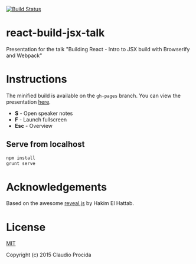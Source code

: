 [![Build Status](https://travis-ci.org/claudiopro/react-build-jsx-talk.svg?branch=master)](https://travis-ci.org/claudiopro/react-build-jsx-talk)

# react-build-jsx-talk

Presentation for the talk "Building React - Intro to JSX build with Browserify and Webpack"

# Instructions

The minified build is available on the `gh-pages` branch. You can view the presentation [here](http://claudiopro.github.io/react-build-jsx-talk/).

- **S** - Open speaker notes
- **F** - Launch fullscreen
- **Esc** - Overview

## Serve from localhost

```bash
npm install
grunt serve
```

# Acknowledgements

Based on the awesome [reveal.js](https://github.com/hakimel/reveal.js) by Hakim El Hattab.

# License

[MIT](http://opensource.org/licenses/MIT)

Copyright (c) 2015 Claudio Procida
